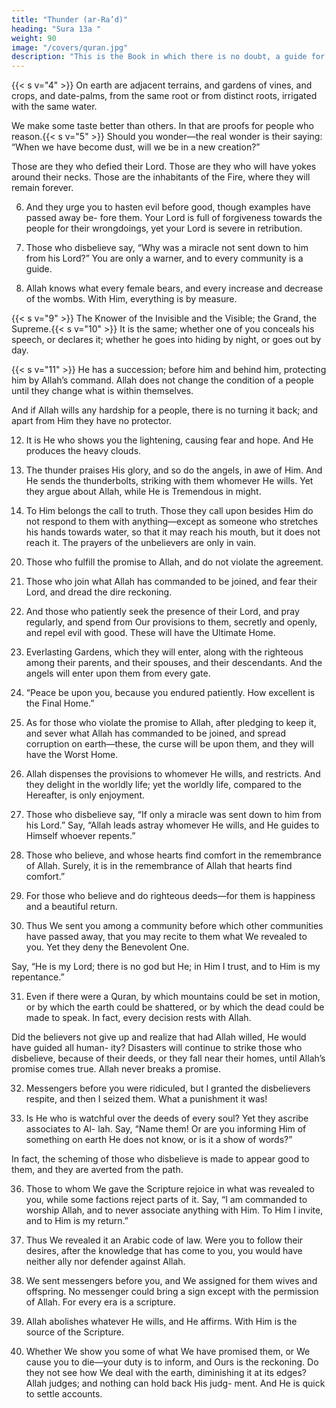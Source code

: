 ```yaml
---
title: "Thunder (ar-Ra’d)"
heading: "Sura 13a "
weight: 90
image: "/covers/quran.jpg"
description: "This is the Book in which there is no doubt, a guide for the righteous."
---
```



<!-- 1. Alif, Lam, Meem, Ra. These are the signs of
the Scripture. What is revealed to you from
your Lord is the truth, but most people do not
believe.{{< s v="2" >}}  Allah is He who raised the heavens without
pillars that you can see, and then settled on
the Throne. And He regulated the sun and
the moon, each running for a specified pe-
riod. He manages all affairs, and He explains
the signs, that you may be certain of the meet-
ing with your Lord.{{< s v="3" >}}  And it is He who spread the earth, and
placed in it mountains and rivers. And He
placed in it two kinds of every fruit. He causes
the night to overlap the day. In that are signs
for people who reflect. -->


{{< s v="4" >}}  On earth are adjacent terrains, and gardens of vines, and crops, and date-palms, from the
same root or from distinct roots, irrigated with the same water. 

We make some taste better than others. In that are proofs for people who reason.{{< s v="5" >}}  Should you wonder—the real wonder is their saying: “When we have become dust, will we be in a new creation?” 

Those are they who defied their Lord. Those are they who will have yokes around their necks. Those are
the inhabitants of the Fire, where they will remain forever.

6. And they urge you to hasten evil before good, though examples have passed away be-
fore them. Your Lord is full of forgiveness towards the people for their wrongdoings, yet
your Lord is severe in retribution. 

7. Those who disbelieve say, “Why was a miracle not sent down to him from his Lord?”
You are only a warner, and to every community is a guide.

8. Allah knows what every female bears, and every increase and decrease of the wombs.
With Him, everything is by measure.

{{< s v="9" >}}  The Knower of the Invisible and the Visible; the Grand, the Supreme.{{< s v="10" >}}  It is the same; whether one of you conceals his speech, or declares it; whether he goes into hiding by night, or goes out by day.

{{< s v="11" >}}  He has a succession; before him and behind him, protecting him by Allah’s command.
Allah does not change the condition of a people until they change what is within themselves. 

And if Allah wills any hardship for a people, there is no turning it back; and apart from Him they have no protector.

12. It is He who shows you the lightening, causing fear and hope. And He produces the heavy clouds.

13. The thunder praises His glory, and so do the angels, in awe of Him. And He sends the
thunderbolts, striking with them whomever He wills. Yet they argue about Allah, while He is Tremendous in might.

14. To Him belongs the call to truth. Those they call upon besides Him do not respond to
them with anything—except as someone who stretches his hands towards water, so that it may reach his mouth, but it does not reach it.
The prayers of the unbelievers are only in vain.

<!-- {{< s v="15" >}} To Allah prostrates everyone in the heavens and the earth, willingly or unwillingly, as do their shadows, in the morning and in the evening.

{{< s v="16" >}} Say, “Who is the Lord of the heavens and the earth?” Say, “Allah.” Say, “Have you taken besides Him protectors, who have no power to profit or harm even themselves?” Say, “Are the blind and the seeing equal? 

Or are darkness and light equal? Or have they assigned to Allah associates, who created the likes of His creation, so that the creations seemed to them alike? Say, “Allah is the Creator of all things, and He is The One, the Irresistible.”


{{< s v="17" >}} He sends down water from the sky, and riverbeds flow according to their capacity. The current carries swelling froth. And from what they heat in fire of ornaments or utensils comes a similar froth. Thus Allah exemplifies truth and falsehood. As for the froth, it is swept away, but what benefits the people remains in the ground. Thus Allah presents the
analogies.

18. For those who respond to their Lord is the best. But as for those who do not respond to
Him, even if they possessed everything on earth, and twice as much, they could not redeem themselves with it. 

Those will have the worst reckoning; and their home is Hell—a
miserable destination.

19. Is he who knows that what was revealed to your from your Lord is the truth, like him
who is blind? Only those who reason will remember. -->

20. Those who fulfill the promise to Allah, and do not violate the agreement.

21. Those who join what Allah has commanded to be joined, and fear their Lord, and dread the dire reckoning.

22. And those who patiently seek the presence of their Lord, and pray regularly, and spend
from Our provisions to them, secretly and openly, and repel evil with good. These will
have the Ultimate Home.

23. Everlasting Gardens, which they will enter, along with the righteous among their parents, and their spouses, and their descendants. And the angels will enter upon them from every gate.

24. “Peace be upon you, because you endured patiently. How excellent is the Final Home.”
25. As for those who violate the promise to Allah, after pledging to keep it, and sever what
Allah has commanded to be joined, and spread corruption on earth—these, the curse
will be upon them, and they will have the Worst Home.

26. Allah dispenses the provisions to whomever He wills, and restricts. And they delight
in the worldly life; yet the worldly life, compared to the Hereafter, is only enjoyment.

27. Those who disbelieve say, “If only a miracle was sent down to him from his Lord.” Say,
“Allah leads astray whomever He wills, and He guides to Himself whoever repents.”

28. Those who believe, and whose hearts find comfort in the remembrance of Allah. Surely,
it is in the remembrance of Allah that hearts find comfort.”

29. For those who believe and do righteous deeds—for them is happiness and a beautiful return.

30. Thus We sent you among a community before which other communities have passed
away, that you may recite to them what We revealed to you. Yet they deny the Benevolent
One. 

Say, “He is my Lord; there is no god but He; in Him I trust, and to Him is my repentance.”
 
31. Even if there were a Quran, by which mountains could be set in motion, or by
which the earth could be shattered, or by which the dead could be made to speak. In
fact, every decision rests with Allah. 

Did the believers not give up and realize that had Allah willed, He would have guided all human-
ity? Disasters will continue to strike those who disbelieve, because of their deeds, or they fall near their homes, until Allah’s
promise comes true. Allah never breaks a promise.

32. Messengers before you were ridiculed, but I granted the disbelievers respite, and then I
seized them. What a punishment it was!

33. Is He who is watchful over the deeds of every soul? Yet they ascribe associates to Al-
lah. Say, “Name them! Or are you informing Him of something on earth He does not
know, or is it a show of words?” 

In fact, the scheming of those who disbelieve is made to
appear good to them, and they are averted from the path.

<!-- 34. There is for them torment in the worldly life, but the torment of the Hereafter is harsher. And they have no defender against Allah.

35. The likeness of the Garden promised to the righteous: rivers flowing beneath it; its food is perpetual, and so is its shade. Such is the sequel for those who guard against evil, but the sequel of the disbelievers is the Fire. -->

36. Those to whom We gave the Scripture rejoice in what was revealed to you, while some factions reject parts of it. Say, “I am commanded to worship Allah, and to never associate anything with Him. To Him I invite, and to Him is my return.”

37. Thus We revealed it an Arabic code of law. Were you to follow their desires, after the knowledge that has come to you, you would have neither ally nor defender against Allah.

38. We sent messengers before you, and We assigned for them wives and offspring. No messenger could bring a sign except with the permission of Allah. For every era is a scripture.

39. Allah abolishes whatever He wills, and He affirms. With Him is the source of the Scripture.

40. Whether We show you some of what We have promised them, or We cause you to die—your duty is to inform, and Ours is the reckoning.
Do they not see how We deal with the earth, diminishing it at its edges? Allah judges; and nothing can hold back His judg-
ment. And He is quick to settle accounts.

<!-- 42. Those before them planned, but the entire plan is up to Allah. He knows what every soul
earns. Those who disbelieve will know to whom the Ultimate Home is. 

43. Those who disbelieve say, “You are not a messenger.” Say, “Allah is a sufficient witness between me and you, and whoever has knowledge of the Scripture.”
 -->
